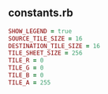 
  ## constants.rb

  ```ruby
  SHOW_LEGEND = true
SOURCE_TILE_SIZE = 16
DESTINATION_TILE_SIZE = 16
TILE_SHEET_SIZE = 256
TILE_R = 0
TILE_G = 0
TILE_B = 0
TILE_A = 255

  ```
  